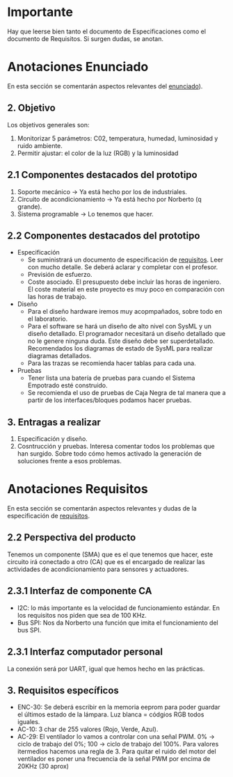 # Importante
Hay que leerse bien tanto el documento de Especificaciones como el documento de Requisitos. Si surgen dudas, se anotan.

# Anotaciones Enunciado
En esta sección se comentarán aspectos relevantes del [enunciado](https://github.com/sgilllorente/SE-Project/blob/main/Enunciado/requisitos-v-0-2.pdf)).
## 2. Objetivo
Los objetivos generales son:
  1. Monitorizar 5 parámetros: C02, temperatura, humedad, luminosidad y ruido ambiente.
  2. Permitir ajustar: el color de la luz (RGB) y la luminosidad
## 2.1 Componentes destacados del prototipo
  1. Soporte mecánico -> Ya está hecho por los de industriales.
  2. Circuito de acondicionamiento -> Ya está hecho por Norberto (q grande).
  3. Sistema programable -> Lo tenemos que hacer.
## 2.2 Componentes destacados del prototipo
  * Especificación
    - Se suministrará un documento de especificación de [requisitos](https://github.com/sgilllorente/SE-Project/blob/main/Enunciado/requisitos-v-0-2.pdf). Leer con mucho detalle. Se deberá aclarar y completar con el profesor.
    - Previsión de esfuerzo.
    - Coste asociado. El presupuesto debe incluir las horas de ingeniero. El coste material en este proyecto es muy poco en comparación con las horas de trabajo.
  * Diseño
    - Para el diseño hardware iremos muy acopmpañados, sobre todo en el laboratorio.
    - Para el software se hará un diseño de alto nivel con SysML y un diseño detallado. El programador necesitará un diseño detallado que no le genere ninguna duda. Este diseño debe ser superdetallado. Recomendados los diagramas de estado de SysML para realizar diagramas detallados.
    - Para las trazas se recomienda hacer tablas para cada una.
  * Pruebas
    - Tener lista una batería de pruebas para cuando el Sistema Empotrado esté construido.
    - Se recomienda el uso de pruebas de Caja Negra de tal manera que a partir de los interfaces/bloques podamos hacer pruebas.
## 3. Entragas a realizar
  1. Especificación y diseño.
  2. Cosntrucción y pruebas. Interesa comentar todos los problemas que han surgido. Sobre todo cómo hemos activado la generación de soluciones frente a esos problemas.


# Anotaciones Requisitos
En esta sección se comentarán aspectos relevantes y dudas de la especificación de [requisitos](https://github.com/sgilllorente/SE-Project/blob/main/Enunciado/requisitos-v-0-2.pdf).
## 2.2 Perspectiva del producto
  Tenemos un componente (SMA) que es el que tenemos que hacer, este circuito irá conectado a otro (CA) que es el encargado de realizar las actividades de acondicionamiento para sensores y actuadores.
## 2.3.1 Interfaz de componente CA 
  - I2C: lo más importante es la velocidad de funcionamiento estándar. En los requisitos nos piden que sea de 100 KHz.
  - Bus SPI: Nos da Norberto una función que imita el funcionamiento del bus SPI.
## 2.3.1 Interfaz computador personal
La conexión será por UART, igual que hemos hecho en las prácticas.
## 3. Requisitos específicos 
  - ENC-30: Se deberá escribir en la memoria eeprom para poder guardar el últimos estado de la lámpara. Luz blanca = códgios RGB todos iguales.
  - AC-10: 3 char de 255 valores (Rojo, Verde, Azul).
  - AC-29: El ventilador lo vamos a controlar con una señal PWM. 0% -> ciclo de trabajo del 0%; 100 -> ciclo de trabajo del 100%. Para valores itermedios hacemos una regla de 3. Para quitar el ruido del motor del ventilador es poner una frecuencia de la señal PWM por encima de 20KHz (30 aprox)
